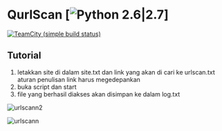 # QurlScan [![Python 2.6|2.7](https://img.shields.io/badge/python-2.6|2.7-yellow.svg)]
[![TeamCity (simple build status)](https://img.shields.io/badge/Tutorial-Youtube-red.svg)](https://youtu.be/j6a3G9nwLA0)

## Tutorial
  1. letakkan site di dalam site.txt dan link yang akan di cari ke urlscan.txt
     aturan penulisan link harus megedepankan 
  2. buka script dan start  
  3. file yang berhasil diakses akan disimpan ke dalam log.txt
 
![urlscann2](https://user-images.githubusercontent.com/41333888/45343006-cb613700-b5c9-11e8-8296-e4e87930cbd4.png)

![urlscann](https://user-images.githubusercontent.com/41333888/45343011-d1efae80-b5c9-11e8-8a90-9689520c8ce5.png)
